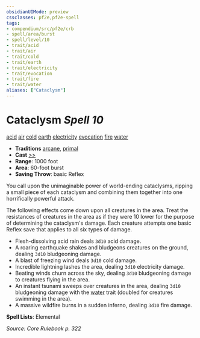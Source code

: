 ```yaml
---
obsidianUIMode: preview
cssclasses: pf2e,pf2e-spell
tags:
- compendium/src/pf2e/crb
- spell/area/burst
- spell/level/10
- trait/acid
- trait/air
- trait/cold
- trait/earth
- trait/electricity
- trait/evocation
- trait/fire
- trait/water
aliases: ["Cataclysm"]
---
```

# Cataclysm *Spell 10*   
[acid](rules/traits/acid.md "Acid Energy & Element Trait")  [air](rules/traits/air.md "Air Energy & Element Trait")  [cold](rules/traits/cold.md "Cold Energy & Element Trait")  [earth](rules/traits/earth.md "Earth Energy & Element Trait")  [electricity](rules/traits/electricity.md "Electricity Energy & Element Trait")  [evocation](rules/traits/evocation.md "Evocation School Trait")  [fire](rules/traits/fire.md "Fire Energy & Element Trait")  [water](rules/traits/water.md "Water Energy & Element Trait")  

- **Traditions** [arcane](rules/traits/arcane.md "Arcane Tradition Trait"), [primal](rules/traits/primal.md "Primal Tradition Trait")
- **Cast** [>>](rules/core-rulebook/chapter-9-playing-the-game.md#Actions "Two-Action") 
- **Range**: 1000 foot
- **Area**: 60-foot burst
- **Saving Throw**:  basic Reflex

You call upon the unimaginable power of world-ending cataclysms, ripping a small piece of each cataclysm and combining them together into one horrifically powerful attack.

The following effects come down upon all creatures in the area. Treat the resistances of creatures in the area as if they were 10 lower for the purpose of determining the cataclysm's damage. Each creature attempts one basic Reflex save that applies to all six types of damage.

- Flesh-dissolving acid rain deals `3d10` acid damage.
- A roaring earthquake shakes and bludgeons creatures on the ground, dealing `3d10` bludgeoning damage.
- A blast of freezing wind deals `3d10` cold damage.
- Incredible lightning lashes the area, dealing `3d10` electricity damage.
- Beating winds churn across the sky, dealing `3d10` bludgeoning damage to creatures flying in the area.
- An instant tsunami sweeps over creatures in the area, dealing `3d10` bludgeoning damage with the [water](rules/traits/water.md "Water Energy & Element Trait") trait (doubled for creatures swimming in the area).
- A massive wildfire burns in a sudden inferno, dealing `3d10` fire damage.

**Spell Lists**: Elemental

*Source: Core Rulebook p. 322*